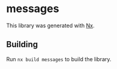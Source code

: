 # messages

This library was generated with [Nx](https://nx.dev).

## Building

Run `nx build messages` to build the library.
